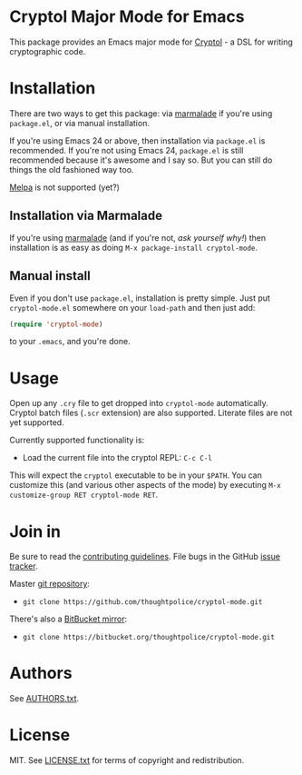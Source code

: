# Cryptol Major Mode for Emacs

This package provides an Emacs major mode for [Cryptol][] - a DSL for
writing cryptographic code.

[Cryptol]: http://corp.galois.com/cryptol/

# Installation

There are two ways to get this package: via [marmalade][] if you're
using `package.el`, or via manual installation.

If you're using Emacs 24 or above, then installation via `package.el`
is recommended. If you're not using Emacs 24, `package.el` is still
recommended because it's awesome and I say so. But you can still do
things the old fashioned way too.

[Melpa](https://github.com/milkypostman/melpa.git) is not supported
(yet?)

## Installation via Marmalade

If you're using [marmalade][] (and if you're not, *ask yourself why!*)
then installation is as easy as doing `M-x package-install
cryptol-mode`.

## Manual install

Even if you don't use `package.el`, installation is pretty
simple. Just put `cryptol-mode.el` somewhere on your `load-path` and
then just add:

```lisp
(require 'cryptol-mode)
```

to your `.emacs`, and you're done.

# Usage

Open up any `.cry` file to get dropped into `cryptol-mode`
automatically. Cryptol batch files (`.scr` extension) are also
supported. Literate files are not yet supported.

Currently supported functionality is:

  * Load the current file into the cryptol REPL: `C-c C-l`

This will expect the `cryptol` executable to be in your `$PATH`. You
can customize this (and various other aspects of the mode) by
executing `M-x customize-group RET cryptol-mode RET`.

# Join in

Be sure to read the [contributing guidelines][contribute]. File bugs
in the GitHub [issue tracker][].

Master [git repository][gh]:

* `git clone https://github.com/thoughtpolice/cryptol-mode.git`

There's also a [BitBucket mirror][bb]:

* `git clone https://bitbucket.org/thoughtpolice/cryptol-mode.git`

# Authors

See [AUTHORS.txt](https://raw.github.com/thoughtpolice/cryptol-mode/master/AUTHORS.txt).

# License

MIT. See
[LICENSE.txt](https://raw.github.com/thoughtpolice/cryptol-mode/master/LICENSE.txt)
for terms of copyright and redistribution.

[marmalade]: http://marmalade-repo.org/
[contribute]: https://github.com/thoughtpolice/cryptol-mode/blob/master/CONTRIBUTING.md
[issue tracker]: http://github.com/thoughtpolice/cryptol-mode/issues
[gh]: http://github.com/thoughtpolice/cryptol-mode
[bb]: http://bitbucket.org/thoughtpolice/cryptol-mode
